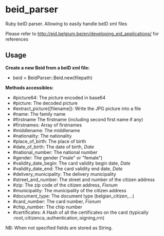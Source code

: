 beid_parser
===========
Ruby beID parser. Allowing to easily handle beID xml files

Please refer to http://eid.belgium.be/en/developing_eid_applications/ for references

Usage
-----
**Create a new Beid from a beID xml file:**
  - beid = BeidParser::Beid.new(filepath) 

**Methods accessibles:**
  - #picture64: The picture encoded in base64
  - #picture: The decoded picture
  - #extract_picture([filename]): Write the JPG picture into a file
  - #name: The family name
  - #firstname The firstname (including second first name if any)
  - #firstnames: Array of firstnames
  - #middlename: The middlename
  - #nationality: The nationality
  - #place_of_birth: The place of birth
  - #date_of_birth: The date of birth, *Date*
  - #national_number: The national number
  - #gender: The gender ("male" or "female")
  - #validity_date_begin: The card validity begin date, *Date*
  - #validity_date_end: The card validity end date, *Date*
  - #delivery_municipality: The delivery municipality
  - #street_and_number: The street and number of the citizen address
  - #zip: The zip code of the citizen address, *Fixnum*
  - #municipality: The municipality of the citizen address
  - #document_type: The document type (belgian_citizen,...)
  - #card_number: The card number, *Fixnum*
  - #chip_number: The chip number
  - #certificates: A Hash of all the certificates on the card (typically :root,:citizenca,:authentication,:signing,rrn)
  
NB: When not specified fields are stored as String.
